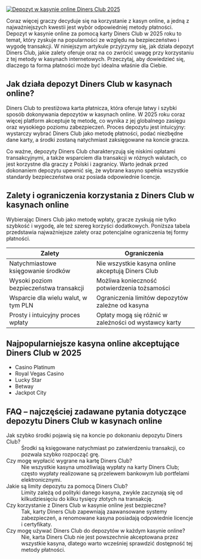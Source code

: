 [![Depozyt w kasynie online Diners Club 2025](https://123-caf.pages.dev/gitsignup.png)](https://vrmoo.ru/Bt82HjjY)

<p>Coraz więcej graczy decyduje się na korzystanie z kasyn online, a jedną z najważniejszych kwestii jest wybór odpowiedniej metody płatności. Depozyt w kasynie online za pomocą karty Diners Club w 2025 roku to temat, który zyskuje na popularności ze względu na bezpieczeństwo i wygodę transakcji. W niniejszym artykule przyjrzymy się, jak działa depozyt Diners Club, jakie zalety oferuje oraz na co zwrócić uwagę przy korzystaniu z tej metody w kasynach internetowych. Przeczytaj, aby dowiedzieć się, dlaczego ta forma płatności może być idealna właśnie dla Ciebie.</p>  <h2>Jak działa depozyt Diners Club w kasynach online?</h2> <p>Diners Club to prestiżowa karta płatnicza, która oferuje łatwy i szybki sposób dokonywania depozytów w kasynach online. W 2025 roku coraz więcej platform akceptuje tę metodę, co wynika z jej globalnego zasięgu oraz wysokiego poziomu zabezpieczeń. Proces depozytu jest intuicyjny: wystarczy wybrać Diners Club jako metodę płatności, podać niezbędne dane karty, a środki zostaną natychmiast zaksięgowane na koncie gracza.</p> <p>Co ważne, depozyty Diners Club charakteryzują się niskimi opłatami transakcyjnymi, a także wsparciem dla transakcji w różnych walutach, co jest korzystne dla graczy z Polski i zagranicy. Warto jednak przed dokonaniem depozytu upewnić się, że wybrane kasyno spełnia wszystkie standardy bezpieczeństwa oraz posiada odpowiednie licencje.</p>  <h2>Zalety i ograniczenia korzystania z Diners Club w kasynach online</h2> <p>Wybierając Diners Club jako metodę wpłaty, gracze zyskują nie tylko szybkość i wygodę, ale też szereg korzyści dodatkowych. Poniższa tabela przedstawia najważniejsze zalety oraz potencjalne ograniczenia tej formy płatności.</p>  <table>   <thead>     <tr>       <th>Zalety</th>       <th>Ograniczenia</th>     </tr>   </thead>   <tbody>     <tr>       <td>Natychmiastowe księgowanie środków</td>       <td>Nie wszystkie kasyna online akceptują Diners Club</td>     </tr>     <tr>       <td>Wysoki poziom bezpieczeństwa transakcji</td>       <td>Możliwa konieczność potwierdzenia tożsamości</td>     </tr>     <tr>       <td>Wsparcie dla wielu walut, w tym PLN</td>       <td>Ograniczenia limitów depozytów zależne od kasyna</td>     </tr>     <tr>       <td>Prosty i intuicyjny proces wpłaty</td>       <td>Opłaty mogą się różnić w zależności od wystawcy karty</td>     </tr>   </tbody> </table>  <h2>Najpopularniejsze kasyna online akceptujące Diners Club w 2025</h2> <ul>   <li>Casino Platinum</li>   <li>Royal Vegas Casino</li>   <li>Lucky Star</li>   <li>Betway</li>   <li>Jackpot City</li> </ul>  <h2>FAQ – najczęściej zadawane pytania dotyczące depozytu Diners Club w kasynach online</h2> <dl>   <dt>Jak szybko środki pojawią się na koncie po dokonaniu depozytu Diners Club?</dt>   <dd>Środki są księgowane natychmiast po zatwierdzeniu transakcji, co pozwala szybko rozpocząć grę.</dd>    <dt>Czy mogę wypłacić wygrane na kartę Diners Club?</dt>   <dd>Nie wszystkie kasyna umożliwiają wypłaty na karty Diners Club; często wypłaty realizowane są przelewem bankowym lub portfelami elektronicznymi.</dd>    <dt>Jakie są limity depozytu za pomocą Diners Club?</dt>   <dd>Limity zależą od polityki danego kasyna, zwykle zaczynają się od kilkudziesięciu do kilku tysięcy złotych na transakcję.</dd>    <dt>Czy korzystanie z Diners Club w kasynie online jest bezpieczne?</dt>   <dd>Tak, karty Diners Club zapewniają zaawansowane systemy zabezpieczeń, a renomowane kasyna posiadają odpowiednie licencje i certyfikaty.</dd>    <dt>Czy mogę używać Diners Club do depozytów w każdym kasynie online?</dt>   <dd>Nie, karta Diners Club nie jest powszechnie akceptowana przez wszystkie kasyna, dlatego warto wcześniej sprawdzić dostępność tej metody płatności.</dd> </dl>